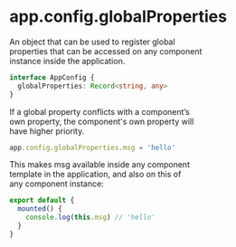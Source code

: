 # app.config.globalProperties

An object that can be used to register global  
properties that can be accessed on any component  
instance inside the application.  

```ts
interface AppConfig {
  globalProperties: Record<string, any>
}
```

If a global property conflicts with a component’s  
own property, the component's own property will  
have higher priority.  

```js
app.config.globalProperties.msg = 'hello'
```

This makes msg available inside any component  
template in the application, and also on this of  
any component instance:  

```js
export default {
  mounted() {
    console.log(this.msg) // 'hello'
  }
}
```
